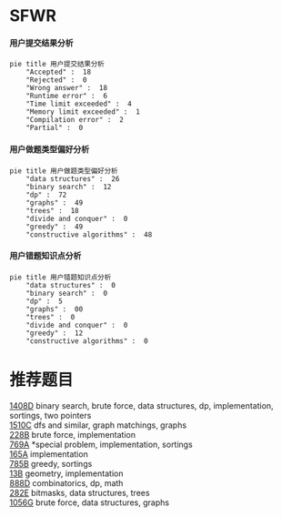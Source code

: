 # SFWR

<!-- tabs:start -->



#### **用户提交结果分析**

```mermaid
pie title 用户提交结果分析
    "Accepted" :  18
    "Rejected" :  0
    "Wrong answer" :  18
    "Runtime error" :  6
    "Time limit exceeded" :  4
    "Memory limit exceeded" :  1
    "Compilation error" :  2
    "Partial" :  0
```

#### **用户做题类型偏好分析**

```mermaid
pie title 用户做题类型偏好分析
    "data structures" :  26
    "binary search" :  12
    "dp" :  72
    "graphs" :  49
    "trees" :  18
    "divide and conquer" :  0
    "greedy" :  49
    "constructive algorithms" :  48
```
#### **用户错题知识点分析**

```mermaid
pie title 用户错题知识点分析
    "data structures" :  0
    "binary search" :  0
    "dp" :  5
    "graphs" :  00
    "trees" :  0
    "divide and conquer" :  0
    "greedy" :  12
    "constructive algorithms" :  0
```



<!-- tabs:end -->
# 推荐题目
[1408D](https://codeforces.com/contest/1408/problem/D)		binary search,
                        brute force,
                        data structures,
                        dp,
                        implementation,
                        sortings,
                        two pointers		  
[1510C](https://codeforces.com/contest/1510/problem/C)		dfs and similar,
                        graph matchings,
                        graphs		  
[228B](https://codeforces.com/contest/228/problem/B)		brute force,
                        implementation		  
[769A](https://codeforces.com/contest/769/problem/A)		*special problem,
                        implementation,
                        sortings		  
[165A](https://codeforces.com/contest/165/problem/A)		implementation		  
[785B](https://codeforces.com/contest/785/problem/B)		greedy,
                        sortings		  
[13B](https://codeforces.com/contest/13/problem/B)		geometry,
                        implementation		  
[888D](https://codeforces.com/contest/888/problem/D)		combinatorics,
                        dp,
                        math		  
[282E](https://codeforces.com/contest/282/problem/E)		bitmasks,
                        data structures,
                        trees		  
[1056G](https://codeforces.com/contest/1056/problem/G)		brute force,
                        data structures,
                        graphs		  
